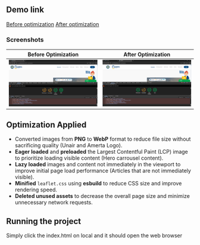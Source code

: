 ## Demo link 
[Before optimization](https://woods490.github.io/before-optimization)
[After optimization](https://woods490.github.io/after-optimization)

### Screenshots
| Before Optimization | After Optimization |
|:--------------------:|:------------------:|
| ![Before Optimization Screenshot](./Screenshot-Before-Webpage-Optimized.png) | ![After Optimization Screenshot](./Screenshot-After-Webpage-Optimized.png) |

## Optimization Applied
- Converted images from **PNG** to **WebP** format to reduce file size without sacrificing quality (Unair and Amerta Logo).
- **Eager loaded** and **preloaded** the Largest Contentful Paint (LCP) image to prioritize loading visible content (Hero carrousel content). 
- **Lazy loaded** images and content not immediately in the viewport to improve initial page load performance (Articles that are not immediately visible).
- **Minified** `leaflet.css` using **esbuild** to reduce CSS size and improve rendering speed.
- **Deleted unused assets** to decrease the overall page size and minimize unnecessary network requests.

## Running the project
Simply click the index.html on local and it should open the web browser